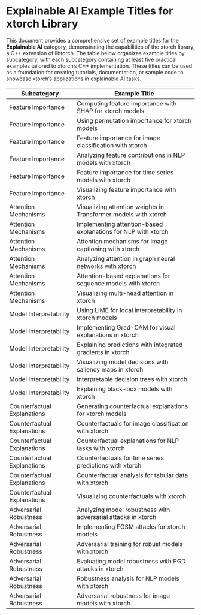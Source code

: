# Explainable AI Example Titles for xtorch Library

This document provides a comprehensive set of example titles for the **Explainable AI** category, demonstrating the capabilities of the xtorch library, a C++ extension of libtorch. The table below organizes example titles by subcategory, with each subcategory containing at least five practical examples tailored to xtorch’s C++ implementation. These titles can be used as a foundation for creating tutorials, documentation, or sample code to showcase xtorch’s applications in explainable AI tasks.

| **Subcategory**                     | **Example Title**                                                                 |
|-------------------------------------|-----------------------------------------------------------------------------------|
| Feature Importance                  | Computing feature importance with SHAP for xtorch models                          |
| Feature Importance                  | Using permutation importance for xtorch models                                    |
| Feature Importance                  | Feature importance for image classification with xtorch                           |
| Feature Importance                  | Analyzing feature contributions in NLP models with xtorch                         |
| Feature Importance                  | Feature importance for time series models with xtorch                             |
| Feature Importance                  | Visualizing feature importance with xtorch                                        |
| Attention Mechanisms                | Visualizing attention weights in Transformer models with xtorch                   |
| Attention Mechanisms                | Implementing attention-based explanations for NLP with xtorch                     |
| Attention Mechanisms                | Attention mechanisms for image captioning with xtorch                             |
| Attention Mechanisms                | Analyzing attention in graph neural networks with xtorch                          |
| Attention Mechanisms                | Attention-based explanations for sequence models with xtorch                      |
| Attention Mechanisms                | Visualizing multi-head attention in xtorch                                        |
| Model Interpretability              | Using LIME for local interpretability in xtorch models                            |
| Model Interpretability              | Implementing Grad-CAM for visual explanations in xtorch                           |
| Model Interpretability              | Explaining predictions with integrated gradients in xtorch                        |
| Model Interpretability              | Visualizing model decisions with saliency maps in xtorch                          |
| Model Interpretability              | Interpretable decision trees with xtorch                                          |
| Model Interpretability              | Explaining black-box models with xtorch                                           |
| Counterfactual Explanations         | Generating counterfactual explanations for xtorch models                          |
| Counterfactual Explanations         | Counterfactuals for image classification with xtorch                              |
| Counterfactual Explanations         | Counterfactual explanations for NLP tasks with xtorch                             |
| Counterfactual Explanations         | Counterfactuals for time series predictions with xtorch                           |
| Counterfactual Explanations         | Counterfactual analysis for tabular data with xtorch                              |
| Counterfactual Explanations         | Visualizing counterfactuals with xtorch                                           |
| Adversarial Robustness              | Analyzing model robustness with adversarial attacks in xtorch                     |
| Adversarial Robustness              | Implementing FGSM attacks for xtorch models                                       |
| Adversarial Robustness              | Adversarial training for robust models with xtorch                                |
| Adversarial Robustness              | Evaluating model robustness with PGD attacks in xtorch                            |
| Adversarial Robustness              | Robustness analysis for NLP models with xtorch                                    |
| Adversarial Robustness              | Adversarial robustness for image models with xtorch                               |
